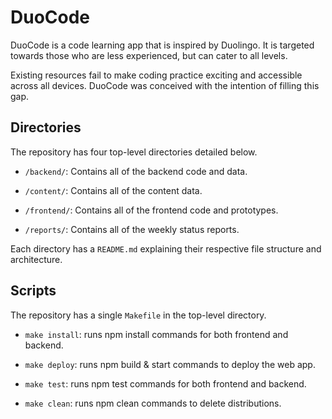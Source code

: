 # DuoCode

DuoCode is a code learning app that is inspired by Duolingo. It is targeted towards those who are less experienced, but can cater to all levels. 

Existing resources fail to make coding practice exciting and accessible across all devices. DuoCode was conceived with the intention of filling this gap. 

## Directories

The repository has four top-level directories detailed below.

- ```/backend/```: Contains all of the backend code and data. 

- ```/content/```: Contains all of the content data.

- ```/frontend/```: Contains all of the frontend code and prototypes.

- ```/reports/```: Contains all of the weekly status reports.

Each directory has a ```README.md``` explaining their respective file structure and architecture.

## Scripts

The repository has a single ```Makefile``` in the top-level directory.

- ```make install```: runs npm install commands for both frontend and backend.

- ```make deploy```: runs npm build & start commands to deploy the web app.

- ```make test```: runs npm test commands for both frontend and backend.

- ```make clean```: runs npm clean commands to delete distributions.
